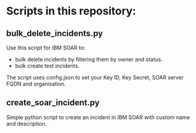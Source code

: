 # Scripts in this repository:

## bulk_delete_incidents.py
Use this script for IBM SOAR to:
- bulk delete incidents by filtering them by owner and status.
- bulk create test incidents.

The script uses config.json to set your Key ID, Key Secret, SOAR server FQDN and organisation.

## create_soar_incident.py
Simple python script to create an incident in IBM SOAR with custom name and description.
